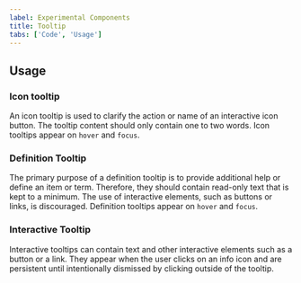 ```yaml
---
label: Experimental Components
title: Tooltip
tabs: ['Code', 'Usage']
---
```


## Usage

### Icon tooltip

An icon tooltip is used to clarify the action or name of an interactive icon button. The tooltip content should only contain one to two words. Icon tooltips appear on `hover` and `focus`.

### Definition Tooltip

The primary purpose of a definition tooltip is to provide additional help or define an item or term. Therefore, they should contain read-only text that is kept to a minimum. The use of interactive elements, such as buttons or links, is discouraged. Definition tooltips appear on `hover` and `focus`.

### Interactive Tooltip

Interactive tooltips can contain text and other interactive elements such as a button or a link. They appear when the user clicks on an info icon and are persistent until intentionally dismissed by clicking outside of the tooltip.
